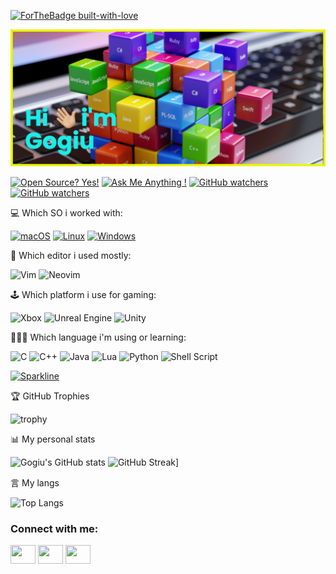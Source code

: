[![ForTheBadge built-with-love](http://ForTheBadge.com/images/badges/built-with-love.svg)](https://GitHub.com/Naereen/)

![](https://github.com/Gogiu23/Gogiu23/blob/main/banner.png)

[![Open Source? Yes!](https://badgen.net/badge/Open%20Source%20%3F/Yes%21/blue?icon=github)](https://github.com/Naereen/badges/) 
[![Ask Me Anything !](https://img.shields.io/badge/Ask%20me-anything-1abc9c.svg)](https://GitHub.com/Naereen/ama)
[![GitHub watchers](https://img.shields.io/github/watchers/Naereen/StrapDown.js.svg?style=social&label=Watch&maxAge=2592000)](https://GitHub.com/Naereen/StrapDown.js/watchers/)
[![GitHub watchers](https://img.shields.io/github/watchers/Gogiu23/StrapDown.js.svg?style=social&label=Watch&maxAge=2592000)](https://GitHub.com/Gogiu23/StrapDown.js/watchers/)

💻 Which SO i worked with:

[![macOS](https://svgshare.com/i/ZjP.svg)](https://svgshare.com/i/ZjP.svg)
[![Linux](https://svgshare.com/i/Zhy.svg)](https://svgshare.com/i/Zhy.svg)
[![Windows](https://svgshare.com/i/ZhY.svg)](https://svgshare.com/i/ZhY.svg)

📠 Which editor i used mostly:

![Vim](https://img.shields.io/badge/VIM-%2311AB00.svg?style=for-the-badge&logo=vim&logoColor=white)
![Neovim](https://img.shields.io/badge/NeoVim-%2357A143.svg?&style=for-the-badge&logo=neovim&logoColor=white)

🕹 Which platform i use for gaming:

![Xbox](https://img.shields.io/badge/xbox-%23107C10.svg?style=for-the-badge&logo=xbox&logoColor=white)
![Unreal Engine](https://img.shields.io/badge/unrealengine-%23313131.svg?style=for-the-badge&logo=unrealengine&logoColor=white)
![Unity](https://img.shields.io/badge/unity-%23000000.svg?style=for-the-badge&logo=unity&logoColor=white)

👨🏻‍💻 Which language i'm using or learning:

![C](https://img.shields.io/badge/c-%2300599C.svg?style=for-the-badge&logo=c&logoColor=white)
![C++](https://img.shields.io/badge/c++-%2300599C.svg?style=for-the-badge&logo=c%2B%2B&logoColor=white)
![Java](https://img.shields.io/badge/java-%23ED8B00.svg?style=for-the-badge&logo=java&logoColor=white)
![Lua](https://img.shields.io/badge/lua-%232C2D72.svg?style=for-the-badge&logo=lua&logoColor=white)
![Python](https://img.shields.io/badge/python-3670A0?style=for-the-badge&logo=python&logoColor=ffdd54)
![Shell Script](https://img.shields.io/badge/shell_script-%23121011.svg?style=for-the-badge&logo=gnu-bash&logoColor=white)



[![Sparkline](https://stars.medv.io/Naereen/badges.svg)](https://stars.medv.io/Naereen/badges)



🏆 GitHub Trophies

![trophy](https://github-profile-trophy.vercel.app/?username=Gogiu23&theme=onedark)

📊 My personal stats

![Gogiu's GitHub stats](https://github-readme-stats.vercel.app/api?username=Gogiu23&show_icons=true&theme=gruvbox)
![GitHub Streak](https://github-readme-streak-stats.herokuapp.com/?user=Gogiu23&theme=blue-green)]

⾔ My langs

![Top Langs](https://github-readme-stats.vercel.app/api/top-langs/?username=Gogiu23&layout=compact&theme=dracula)



<h3 align="left">Connect with me:</h3>
<p align="left">
<a href="https://twitter.com/home" target="blank"><img align="center" src="https://cdn.jsdelivr.net/npm/simple-icons@3.0.1/icons/twitter.svg" alt="" height="30" width="40" /></a>
<a href="https://www.linkedin.com/in/giuliano-dominici-3518b4aa/" target="blank"><img align="center" src="https://cdn.jsdelivr.net/npm/simple-icons@3.0.1/icons/linkedin.svg" alt="" height="30" width="40" /></a>
<a href="https://www.instagram.com" target="blank"><img align="center" src="https://cdn.jsdelivr.net/npm/simple-icons@3.0.1/icons/instagram.svg" alt="" height="30" width="40" /></a>
</p>

<!---
Gogiu23/Gogiu23 is a ✨ special ✨ repository because its `README.md` (this file) appears on your GitHub profile.
You can click the Preview link to take a look at your changes.
--->
